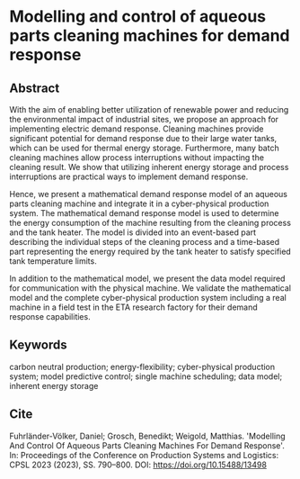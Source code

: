 # Modelling and control of aqueous parts cleaning machines for demand response

## Abstract

With the aim of enabling better utilization of renewable power and reducing the environmental impact of industrial sites, we propose an approach for implementing electric demand response. Cleaning machines provide significant potential for demand response due to their large water tanks, which can be used for thermal energy storage. Furthermore, many batch cleaning machines allow process interruptions without impacting the cleaning result. We show that utilizing inherent energy storage and process interruptions are practical ways to implement demand response.

Hence, we present a mathematical demand response model of an aqueous parts cleaning machine and integrate it in a cyber-physical production system. The mathematical demand response model is used to determine the energy consumption of the machine resulting from the cleaning process and the tank heater. The model is divided into an event-based part describing the individual steps of the cleaning process and a time-based part representing the energy required by the tank heater to satisfy specified tank temperature limits.

In addition to the mathematical model, we present the data model required for communication with the physical machine. We validate the mathematical model and the complete cyber-physical production system including a real machine in a field test in the ETA research factory for their demand response capabilities.


## Keywords

carbon neutral production; energy-flexibility; cyber-physical production system; model predictive control; single machine scheduling; data model; inherent energy storage

## Cite

Fuhrländer-Völker, Daniel; Grosch, Benedikt; Weigold, Matthias. 'Modelling And Control Of Aqueous Parts Cleaning Machines For Demand Response'. In: Proceedings of the Conference on Production Systems and Logistics: CPSL 2023 (2023), SS. 790–800. DOI: https://doi.org/10.15488/13498